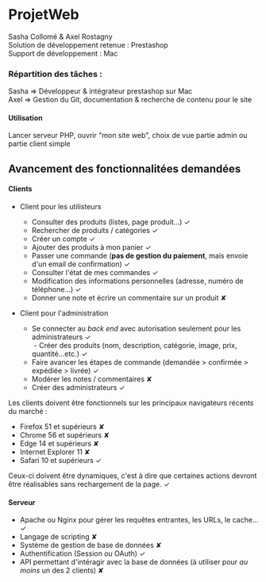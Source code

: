 # ProjetWeb
Sasha Collomé & Axel Rostagny  
Solution de développement retenue : Prestashop  
Support de développement : Mac 

### Répartition des tâches :    
Sasha => Développeur & intégrateur prestashop sur Mac  
Axel => Gestion du Git, documentation & recherche de contenu pour le site  

#### Utilisation
Lancer serveur PHP, ouvrir "mon site web", choix de vue partie admin ou partie client simple

## Avancement des fonctionnalitées demandées
#### Clients
- Client pour les utilisteurs
  - Consulter des produits (listes, page produit...) ✓
  - Rechercher de produits / catégories ✓ 
  - Créer un compte ✓
  - Ajouter des produits à mon panier ✓
  - Passer une commande (**pas de gestion du paiement**, mais envoie d'un email de confirmation) ✓
  - Consulter l'état de mes commandes ✓
  - Modification des informations personnelles (adresse, numéro de téléphone...) ✓
  - Donner une note et écrire un commentaire sur un produit ✘
  
- Client pour l'administration
  - Se connecter au _back end_ avec autorisation seulement pour les administrateurs ✓  
  - Créer des produits (nom, description, catégorie, image, prix, quantité...etc.) ✓  
  - Faire avancer les étapes de commande (demandée > confirmée > expédiée > livrée) ✓
  - Modérer les notes / commentaires ✘
  - Créer des administrateurs ✓
  
Les clients doivent être fonctionnels sur les principaux navigateurs récents du marché : 

- Firefox 51 et supérieurs ✘
- Chrome 56 et supérieurs ✘
- Edge 14 et supérieurs ✘
- Internet Explorer 11 ✘
- Safari 10 et supérieurs  ✓

Ceux-ci doivent être dynamiques, c'est à dire que certaines actions devront être réalisables sans rechargement de la page.  ✓

#### Serveur
- Apache ou Nginx pour gérer les requêtes entrantes, les URLs, le cache...  ✓
- Langage de scripting ✘
- Système de gestion de base de données ✘
- Authentification (Session ou OAuth)  ✓
- API permettant d'intéragir avec la base de données (à utiliser pour _au moins_ un des 2 clients) ✘
